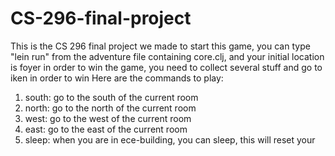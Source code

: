 # CS-296-final-project
This is the CS 296 final project we made
to start this game, you can type "lein run" from the adventure file containing core.clj, and your initial location is foyer
in order to win the game, you need to collect several stuff and go to iken in order to win
Here are the commands to play:
1. south: go to the south of the current room
2. north: go to the north of the current room
3. west: go to the west of the current room
4. east: go to the east of the current room
5. sleep: when you are in ece-building, you can sleep, this will reset your 
